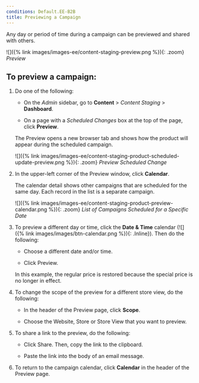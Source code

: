 ```yaml
---
conditions: Default.EE-B2B
title: Previewing a Campaign
---
```


Any day or period of time during a campaign can be previewed and shared with others.

![]({% link images/images-ee/content-staging-preview.png %}){: .zoom}
_Preview_

## To preview a campaign:

1. Do one of the following:

    - On the _Admin_ sidebar, go to  **Content** > _Content Staging_ > **Dashboard**.

    - On a page with a _Scheduled Changes_ box at the top of the page, click **Preview**.

    The Preview opens a new browser tab and shows how the product will appear during the scheduled campaign.

    ![]({% link images/images-ee/content-staging-product-scheduled-update-preview.png %}){: .zoom}
    _Preview Scheduled Change_

1. In the upper-left corner of the Preview window, click **Calendar**.

    The calendar detail shows other campaigns that are scheduled for the same day. Each record in the list is a separate campaign.

    ![]({% link images/images-ee/content-staging-product-preview-calendar.png %}){: .zoom}
    _List of Campaigns Scheduled for a Specific Date_

1. To preview a different day or time, click the **Date & Time** calendar (![]({% link images/images/btn-calendar.png %}){: .Inline}). Then do the following:

    - Choose a different date and/or time.

    - Click <span class="btn">Preview</span>.

    In this example, the regular price is restored because the special price is no longer in effect.

1. To change the scope of the preview for a different store view, do the following:

    - In the header of the Preview page, click **Scope**.

    - Choose the Website, Store or Store View that you want to preview.

1. To share a link to the preview, do the following:

    - Click <span class="btn">Share</span>. Then, copy the link to the clipboard.

    - Paste the link into the body of an email message.

1. To return to the campaign calendar, click **Calendar** in the header of the Preview page.
